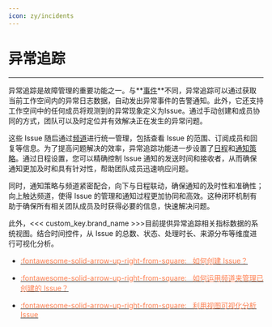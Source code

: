 ```yaml
---
icon: zy/incidents
---
```

# 异常追踪
---


异常追踪是故障管理的重要功能之一。与**[事件](../events/index.md)**不同，异常追踪可以通过获取当前工作空间内的异常日志数据，自动发出异常事件的告警通知。此外，它还支持工作空间中的任何成员将观测到的异常现象定义为Issue。通过手动创建和成员协同的方式，团队可以及时定位并有效解决正在发生的异常问题。

这些 Issue 随后通过[频道](./channel.md)进行统一管理，包括查看 Issue 的范围、订阅成员和回复等信息。为了提高问题解决的效率，异常追踪功能进一步设置了[日程](./calendar.md)和[通知策略](./config-manag/strategy.md)。通过日程设置，您可以精确控制 Issue 通知的发送时间和接收者，从而确保通知更加及时和具有针对性，帮助团队成员迅速响应问题。

同时，通知策略与频道紧密配合，向下与日程联动，确保通知的及时性和准确性；向上触达频道，使得 Issue 的管理和通知过程更加协同和高效。这种闭环机制有助于确保所有相关团队成员及时获得必要的信息，快速解决问题。

此外，<<< custom_key.brand_name >>>目前提供异常追踪相关指标数据的系统视图。结合时间控件，从 Issue 的总数、状态、处理时长、来源分布等维度进行可视化分析。


<div class="grid cards" markdown>

- [<font color="coral"> :fontawesome-solid-arrow-up-right-from-square: &nbsp; 如何创建 Issue？</font>](../exception/issue.md)


</div>


<div class="grid cards" markdown>

- [<font color="coral"> :fontawesome-solid-arrow-up-right-from-square: &nbsp; 如何运用频道来管理已创建的 Issue？</font>](../exception/channel.md)


</div>


<div class="grid cards" markdown>

- [<font color="coral"> :fontawesome-solid-arrow-up-right-from-square: &nbsp; 利用视图可视化分析 Issue</font>](../exception/issue-view.md)


</div>


